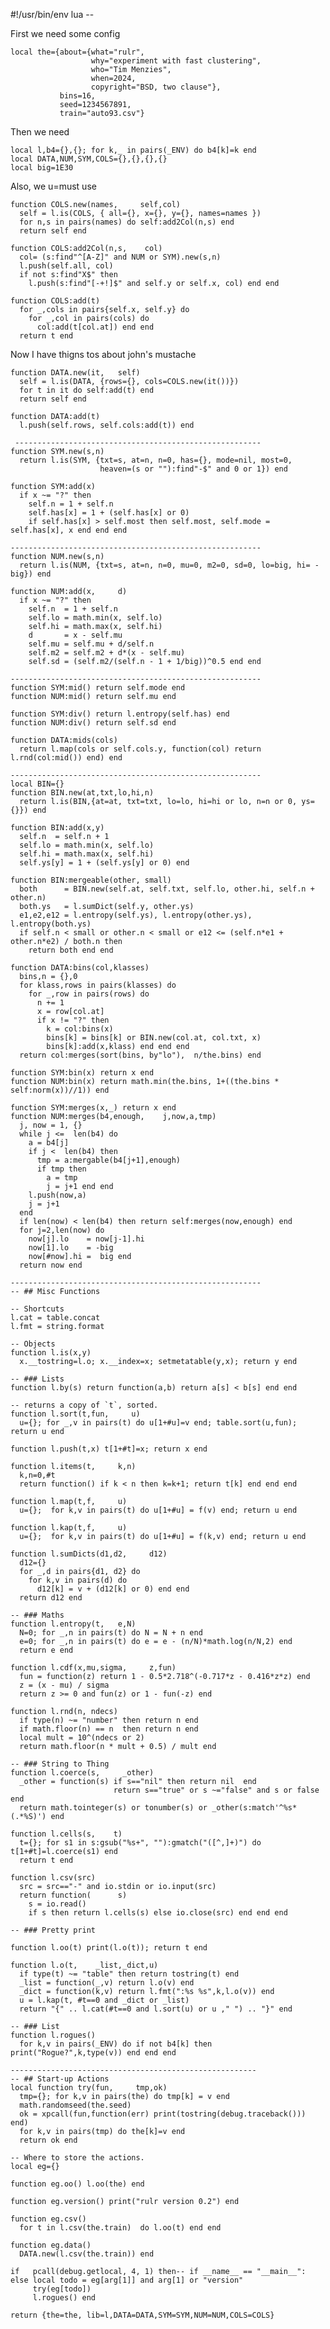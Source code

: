 #!/usr/bin/env lua
-- <!-- vim: set filetype=lua ts=2 sw=2 sts=2 et: -->

First we need some config

    local the={about={what="rulr",
                      why="experiment with fast clustering",
                      who="Tim Menzies",
                      when=2024,
                      copyright="BSD, two clause"},
               bins=16,
               seed=1234567891,
               train="auto93.csv"}

Then we need

    local l,b4={},{}; for k,_ in pairs(_ENV) do b4[k]=k end
    local DATA,NUM,SYM,COLS={},{},{},{}
    local big=1E30

Also, we u=must use

    function COLS.new(names,     self,col)
      self = l.is(COLS, { all={}, x={}, y={}, names=names })
      for n,s in pairs(names) do self:add2Col(n,s) end
      return self end
    
    function COLS:add2Col(n,s,    col)
      col= (s:find"^[A-Z]" and NUM or SYM).new(s,n)
      l.push(self.all, col)
      if not s:find"X$" then 
        l.push(s:find"[-+!]$" and self.y or self.x, col) end end
    
    function COLS:add(t)
      for _,cols in pairs{self.x, self.y} do
        for _,col in pairs(cols) do 
          col:add(t[col.at]) end end 
      return t end
    
Now I have thigns tos about john's mustache

    function DATA.new(it,   self) 
      self = l.is(DATA, {rows={}, cols=COLS.new(it())}) 
      for t in it do self:add(t) end  
      return self end
    
    function DATA:add(t)
      l.push(self.rows, self.cols:add(t)) end
    
     -------------------------------------------------------
    function SYM.new(s,n)
      return l.is(SYM, {txt=s, at=n, n=0, has={}, mode=nil, most=0, 
                        heaven=(s or ""):find"-$" and 0 or 1}) end
    
    function SYM:add(x)
      if x ~= "?" then
        self.n = 1 + self.n
        self.has[x] = 1 + (self.has[x] or 0)
        if self.has[x] > self.most then self.most, self.mode = self.has[x], x end end end
    
    --------------------------------------------------------
    function NUM.new(s,n)
      return l.is(NUM, {txt=s, at=n, n=0, mu=0, m2=0, sd=0, lo=big, hi= -big}) end
    
    function NUM:add(x,     d)
      if x ~= "?" then
        self.n  = 1 + self.n
        self.lo = math.min(x, self.lo)
        self.hi = math.max(x, self.hi)
        d       = x - self.mu
        self.mu = self.mu + d/self.n
        self.m2 = self.m2 + d*(x - self.mu)
        self.sd = (self.m2/(self.n - 1 + 1/big))^0.5 end end
    
    --------------------------------------------------------
    function SYM:mid() return self.mode end
    function NUM:mid() return self.mu end
    
    function SYM:div() return l.entropy(self.has) end
    function NUM:div() return self.sd end
    
    function DATA:mids(cols) 
      return l.map(cols or self.cols.y, function(col) return l.rnd(col:mid()) end) end
    
    --------------------------------------------------------
    local BIN={}
    function BIN.new(at,txt,lo,hi,n)
      return l.is(BIN,{at=at, txt=txt, lo=lo, hi=hi or lo, n=n or 0, ys={}}) end
    
    function BIN:add(x,y)
      self.n  = self.n + 1
      self.lo = math.min(x, self.lo)
      self.hi = math.max(x, self.hi)
      self.ys[y] = 1 + (self.ys[y] or 0) end
    
    function BIN:mergeable(other, small)
      both      = BIN.new(self.at, self.txt, self.lo, other.hi, self.n + other.n)
      both.ys   = l.sumDict(self.y, other.ys)
      e1,e2,e12 = l.entropy(self.ys), l.entropy(other.ys), l.entropy(both.ys)
      if self.n < small or other.n < small or e12 <= (self.n*e1 + other.n*e2) / both.n then
        return both end end 
    
    function DATA:bins(col,klasses)
      bins,n = {},0
      for klass,rows in pairs(klasses) do
        for _,row in pairs(rows) do
          n += 1
          x = row[col.at]
          if x != "?" then 
            k = col:bins(x) 
            bins[k] = bins[k] or BIN.new(col.at, col.txt, x)
            bins[k]:add(x,klass) end end end 
      return col:merges(sort(bins, by"lo"),  n/the.bins) end
    
    function SYM:bin(x) return x end
    function NUM:bin(x) return math.min(the.bins, 1+((the.bins * self:norm(x))//1)) end
     
    function SYM:merges(x,_) return x end
    function NUM:merges(b4,enough,    j,now,a,tmp)
      j, now = 1, {}
      while j <=  len(b4) do
        a = b4[j]
        if j <  len(b4) then
          tmp = a:mergable(b4[j+1],enough) 
          if tmp then
            a = tmp
            j = j+1 end end
        l.push(now,a)
        j = j+1 
      end
      if len(now) < len(b4) then return self:merges(now,enough) end
      for j=2,len(now) do
        now[j].lo    = now[j-1].hi
        now[1].lo    = -big
        now[#now].hi =  big end
      return now end
    
    --------------------------------------------------------
    -- ## Misc Functions
    
    -- Shortcuts
    l.cat = table.concat
    l.fmt = string.format
    
    -- Objects
    function l.is(x,y) 
      x.__tostring=l.o; x.__index=x; setmetatable(y,x); return y end
    
    -- ### Lists
    function l.by(s) return function(a,b) return a[s] < b[s] end end
    
    -- returns a copy of `t`, sorted.
    function l.sort(t,fun,     u) 
      u={}; for _,v in pairs(t) do u[1+#u]=v end; table.sort(u,fun); return u end
    
    function l.push(t,x) t[1+#t]=x; return x end
    
    function l.items(t,     k,n)
      k,n=0,#t
      return function() if k < n then k=k+1; return t[k] end end end
    
    function l.map(t,f,     u) 
      u={};  for k,v in pairs(t) do u[1+#u] = f(v) end; return u end
    
    function l.kap(t,f,     u) 
      u={};  for k,v in pairs(t) do u[1+#u] = f(k,v) end; return u end
    
    function l.sumDicts(d1,d2,     d12)
      d12={}
      for _,d in pairs{d1, d2} do
        for k,v in pairs(d) do
          d12[k] = v + (d12[k] or 0) end end
      return d12 end
    
    -- ### Maths
    function l.entropy(t,   e,N)
      N=0; for _,n in pairs(t) do N = N + n end
      e=0; for _,n in pairs(t) do e = e - (n/N)*math.log(n/N,2) end 
      return e end
    
    function l.cdf(x,mu,sigma,     z,fun)
      fun = function(z) return 1 - 0.5*2.718^(-0.717*z - 0.416*z*z) end
      z = (x - mu) / sigma
      return z >= 0 and fun(z) or 1 - fun(-z) end
    
    function l.rnd(n, ndecs)
      if type(n) ~= "number" then return n end
      if math.floor(n) == n  then return n end
      local mult = 10^(ndecs or 2)
      return math.floor(n * mult + 0.5) / mult end
    
    -- ### String to Thing
    function l.coerce(s,     _other) 
      _other = function(s) if s=="nil" then return nil  end
                           return s=="true" or s ~="false" and s or false end 
      return math.tointeger(s) or tonumber(s) or _other(s:match'^%s*(.*%S)') end
    
    function l.cells(s,    t)
      t={}; for s1 in s:gsub("%s+", ""):gmatch("([^,]+)") do t[1+#t]=l.coerce(s1) end
      return t end
    
    function l.csv(src)
      src = src=="-" and io.stdin or io.input(src)
      return function(      s)
        s = io.read()
        if s then return l.cells(s) else io.close(src) end end end
    
    -- ### Pretty print
    
    function l.oo(t) print(l.o(t)); return t end
    
    function l.o(t,    _list,_dict,u)
      if type(t) ~= "table" then return tostring(t) end
      _list = function(_,v) return l.o(v) end 
      _dict = function(k,v) return l.fmt(":%s %s",k,l.o(v)) end
      u = l.kap(t, #t==0 and _dict or _list)
      return "{" .. l.cat(#t==0 and l.sort(u) or u ," ") .. "}" end 
    
    -- ### List
    function l.rogues() 
      for k,v in pairs(_ENV) do if not b4[k] then print("Rogue?",k,type(v)) end end end
    
    -------------------------------------------------------
    -- ## Start-up Actions
    local function try(fun,     tmp,ok)
      tmp={}; for k,v in pairs(the) do tmp[k] = v end
      math.randomseed(the.seed)
      ok = xpcall(fun,function(err) print(tostring(debug.traceback())) end)
      for k,v in pairs(tmp) do the[k]=v end
      return ok end
    
    -- Where to store the actions.
    local eg={}
    
    function eg.oo() l.oo(the) end
    
    function eg.version() print("rulr version 0.2") end
    
    function eg.csv()
      for t in l.csv(the.train)  do l.oo(t) end end
    
    function eg.data()
      DATA.new(l.csv(the.train)) end
    
    if   pcall(debug.getlocal, 4, 1) then-- if __name__ == "__main__":
    else local todo = eg[arg[1]] and arg[1] or "version"
         try(eg[todo])
         l.rogues() end
    
    return {the=the, lib=l,DATA=DATA,SYM=SYM,NUM=NUM,COLS=COLS}
